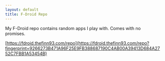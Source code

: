 ```yaml
---
layout: default
title: F-Droid Repo
---
```


My F-Droid repo contains random apps I play with. Comes with no promises.


[https://fdroid.thefinn93.com/repo](https://fdroid.thefinn93.com/repo?fingerprint=9266273B471A96F25E9FB388687190C4AB00A39413D684A2752C7FBB1A53454B)
